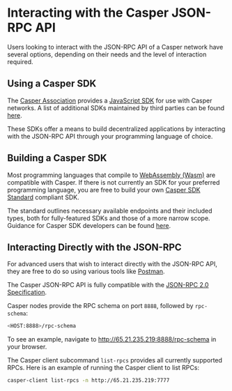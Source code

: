 # Interacting with the Casper JSON-RPC API

Users looking to interact with the JSON-RPC API of a Casper network have several options, depending on their needs and the level of interaction required.

## Using a Casper SDK

The [Casper Association](https://casper.network/en-us/) provides a [JavaScript SDK](./building-dapps/sdk/script-sdk.md) for use with Casper networks. A list of additional SDKs maintained by third parties can be found [here](/sdk/).

These SDKs offer a means to build decentralized applications by interacting with the JSON-RPC API through your programming language of choice.

## Building a Casper SDK

Most programming languages that compile to [WebAssembly (Wasm)](../glossary/W.md#webassembly) are compatible with Casper. If there is not currently an SDK for your preferred programming language, you are free to build your own [Casper SDK Standard](./sdkspec/introduction.md) compliant SDK.

The standard outlines necessary available endpoints and their included types, both for fully-featured SDKs and those of a more narrow scope. Guidance for Casper SDK developers can be found [here](./sdkspec/guidance.md).

## Interacting Directly with the JSON-RPC

For advanced users that wish to interact directly with the JSON-RPC API, they are free to do so using various tools like [Postman](https://www.postman.com/).

The Casper JSON-RPC API is fully compatible with the [JSON-RPC 2.0 Specification](https://www.jsonrpc.org/specification).

Casper nodes provide the RPC schema on port `8888`, followed by `rpc-schema`:  

```sh
<HOST:8888>/rpc-schema 
```

To see an example, navigate to http://65.21.235.219:8888/rpc-schema in your browser.

The Casper client subcommand `list-rpcs` provides all currently supported RPCs. Here is an example of running the Casper client to list RPCs:

```sh
casper-client list-rpcs -n http://65.21.235.219:7777
```
